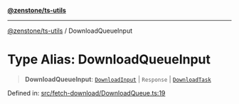 [**@zenstone/ts-utils**](../README.md)

***

[@zenstone/ts-utils](../globals.md) / DownloadQueueInput

# Type Alias: DownloadQueueInput

> **DownloadQueueInput**: [`DownloadInput`](DownloadInput.md) \| `Response` \| [`DownloadTask`](../classes/DownloadTask.md)

Defined in: [src/fetch-download/DownloadQueue.ts:19](https://github.com/janpoem/ts-utils/blob/1ba63f4eed7fec22e5d5024d881e7ce38561da5d/src/fetch-download/DownloadQueue.ts#L19)
